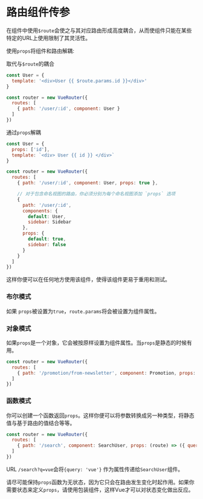 
# 路由组件传参

在组件中使用`$route`会使之与其对应路由形成高度耦合，从而使组件只能在某些特定的URL上使用限制了其灵活性。

使用`props`将组件和路由解耦:

取代与`$route`的耦合

```js
const User = {
  template: '<div>User {{ $route.params.id }}</div>'
}

const router = new VueRouter({
  routes: [
    { path: '/user/:id', component: User }
  ]
})
```

通过`props`解耦

```js
const User = {
  props: ['id'],
  template: `<div> User {{ id }} </div>`
}

const router = new VueRouter({
  routes: [
    { path: '/user/:id', component: User, props: true },

    // 对于包含命名视图的路由，你必须分别为每个命名视图添加 `props` 选项
    {
      path: '/user/:id',
      components: {
        default: User,
        sidebar: Sidebar
      },
      props: {
        default: true,
        sidebar: false
      }
    }
  ]
})
```
这样你便可以在任何地方使用该组件，使得该组件更易于重用和测试。

### 布尔模式

如果 `props`被设置为`true`，`route.params`将会被设置为组件属性。

### 对象模式

如果`props`是一个对象，它会被按原样设置为组件属性。当`props`是静态的时候有用。

```js
const router = new VueRouter({
  routes: [
    { path: '/promotion/from-newsletter', component: Promotion, props: { newsletterPopup: false } }
  ]
})
```

### 函数模式

你可以创建一个函数返回`props`。这样你便可以将参数转换成另一种类型，将静态值与基于路由的值结合等等。

```js
const router = new VueRouter({
  routes: [
    { path: '/search', component: SearchUser, props: (route) => ({ query: route.query.q }) }
  ]
})
```

URL `/search?q=vue`会将`{query: 'vue'}` 作为属性传递给`SearchUser`组件。

请尽可能保持`props`函数为无状态，因为它只会在路由发生变化时起作用。如果你需要状态来定义`props`，请使用包装组件，这样Vue才可以对状态变化做出反应。